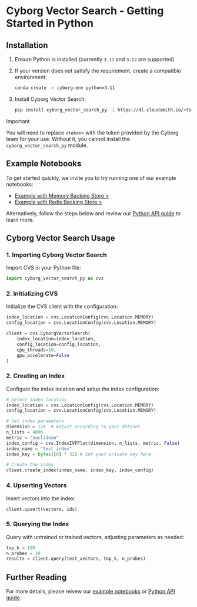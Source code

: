 # Cyborg Vector Search - Getting Started in Python

## Installation

1. Ensure Python is installed (currently `3.11` and `3.12` are supported)

2. If your version does not satisfy the requirement, create a compatible environment:

    ```bash
    conda create -n cyborg-env python=3.11
    ```

3. Install Cyborg Vector Search:

    ```bash
    pip install cyborg_vector_search_py -i https://dl.cloudsmith.io/<token>/cyborg/cyborg-vector-search/python/simple/
    ```

> [!IMPORTANT]  
> You will need to replace `<token>` with the token provided by the Cyborg team for your use. Without it, you cannot install the `cyborg_vector_search_py` module.

## Example Notebooks

To get started quickly, we invite you to try running one of our example notebooks:

- [Example with Memory Backing Store >](example-notebooks/memory-example.ipynb)
- [Example with Redis Backing Store >](example-notebooks/redis-example.ipynb)

Alternatively, follow the steps below and review our [Python API guide](py-api.md) to learn more.

## Cyborg Vector Search Usage

### 1. Importing Cyborg Vector Search

Import CVS in your Python file:
```python
import cyborg_vector_search_py as cvs
```

### 2. Initializing CVS
Initialize the CVS client with the configuration:
```python
index_location = cvs.LocationConfig(cvs.Location.MEMORY)
config_location = cvs.LocationConfig(cvs.Location.MEMORY)

client = cvs.CyborgVectorSearch(
    index_location=index_location,
    config_location=config_location,
    cpu_threads=10,
    gpu_accelerate=False
)

```

### 2. Creating an Index

Configure the index location and setup the index configuration:

```python
# Select index location
index_location = cvs.LocationConfig(cvs.Location.MEMORY)
config_location = cvs.LocationConfig(cvs.Location.MEMORY)

# Set index parameters
dimension = 128  # Adjust according to your dataset
n_lists = 4096
metric = "euclidean"
index_config = cvs.IndexIVFFlat(dimension, n_lists, metric, False)
index_name = "test_index"
index_key = bytes([0] * 32) # Set your private key here

# Create the index
client.create_index(index_name, index_key, index_config)
```

### 4. Upserting Vectors
Insert vectors into the index:

```python
client.upsert(vectors, ids)
```

### 5. Querying the Index

Query with untrained or trained vectors, adjusting parameters as needed:

```python
top_k = 100
n_probes = 10
results = client.query(test_vectors, top_k, n_probes)
```

## Further Reading

For more details, please reivew our [example notebooks](example-notebooks/) or [Python API guide](py-api.md).